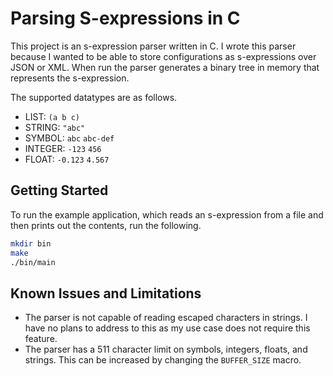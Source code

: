 # Parsing S-expressions in C
This project is an s-expression parser written in C. I wrote this parser because 
I wanted to be able to store configurations as s-expressions over JSON or XML. 
When run the parser generates a binary tree in memory that represents the s-expression.

The supported datatypes are as follows.
* LIST: `(a b c)`
* STRING: `"abc"`
* SYMBOL: `abc` `abc-def`
* INTEGER: `-123` `456`
* FLOAT: `-0.123` `4.567` 

## Getting Started
To run the example application, which reads an s-expression from a file and then prints out the contents, run the following.

```bash
mkdir bin
make
./bin/main
```

## Known Issues and Limitations
* The parser is not capable of reading escaped characters in strings. I have no plans to address to this as my use case does not require this feature.
* The parser has a 511 character limit on symbols, integers, floats, and strings. This can be increased by changing the `BUFFER_SIZE` macro.

